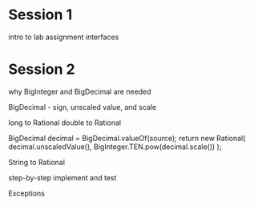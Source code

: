 Session 1
=========
intro to lab assignment
interfaces

Session 2
=========

why BigInteger and BigDecimal are needed

BigDecimal - sign, unscaled value, and scale

long to Rational
double to Rational

BigDecimal decimal = BigDecimal.valueOf(source);
return new Rational(
    decimal.unscaledValue(),
    BigInteger.TEN.pow(decimal.scale())
);

String to Rational

step-by-step implement and test

Exceptions
